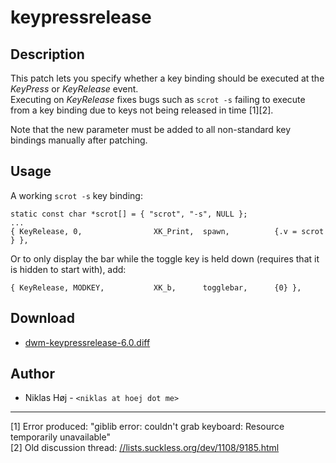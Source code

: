 keypressrelease
===============

Description
-----------

This patch lets you specify whether a key binding should be executed at the _KeyPress_ or _KeyRelease_ event.  
Executing on _KeyRelease_ fixes bugs such as `scrot -s` failing to execute from a key binding due to keys not being released in time [1][2].

Note that the new parameter must be added to all non-standard key bindings manually after patching.

Usage
-----

A working `scrot -s` key binding:

	static const char *scrot[] = { "scrot", "-s", NULL };
	...
	{ KeyRelease, 0,                XK_Print,  spawn,          {.v = scrot } },

Or to only display the bar while the toggle key is held down (requires that it is hidden to start with), add:

	{ KeyRelease, MODKEY,           XK_b,      togglebar,      {0} },

Download
--------

* [dwm-keypressrelease-6.0.diff](dwm-keypressrelease-6.0.diff)

Author
------

* Niklas Høj - `<niklas at hoej dot me>`

---

[1] Error produced: "giblib error: couldn't grab keyboard: Resource temporarily unavailable"  
[2] Old discussion thread: [//lists.suckless.org/dev/1108/9185.html](//lists.suckless.org/dev/1108/9185.html)
